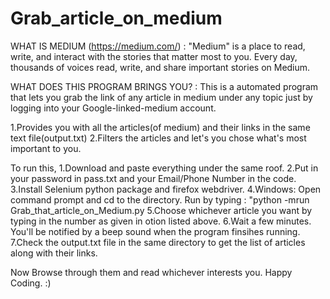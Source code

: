 # Grab_article_on_medium 
WHAT IS MEDIUM (https://medium.com/) :
"Medium" is a place to read, write, and interact with the stories that matter most to you. Every day, thousands of voices read, write, and share important stories on Medium.

WHAT DOES THIS PROGRAM BRINGS YOU? :
This is a automated program that lets you grab the link of any article in medium under any topic just by logging into your Google-linked-medium account.

   1.Provides you with all the articles(of medium) and their links in the same text file(output.txt)
   2.Filters the articles and let's you chose what's most important to you.
       
To run this,
    1.Download and paste everything under the same roof.
    2.Put in your password in pass.txt and your Email/Phone Number in the code.
    3.Install Selenium python package and firefox webdriver.
    4.Windows: Open command prompt and cd to the directory.
               Run by typing : "python -mrun Grab_that_article_on_Medium.py
    5.Choose whichever article you want by typing in the number as given in otion listed above.
    6.Wait a few minutes. You'll be notified by a beep sound when the program finsihes running.
    7.Check the output.txt file in the same directory to get the list of articles along with their links.
    
Now Browse through them and read whichever interests you. Happy Coding. :)
